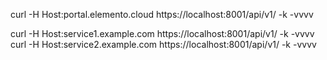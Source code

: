 curl -H Host:portal.elemento.cloud https://localhost:8001/api/v1/ -k -vvvv

curl -H Host:service1.example.com https://localhost:8001/api/v1/ -k -vvvv
curl -H Host:service2.example.com https://localhost:8001/api/v1/ -k -vvvv

